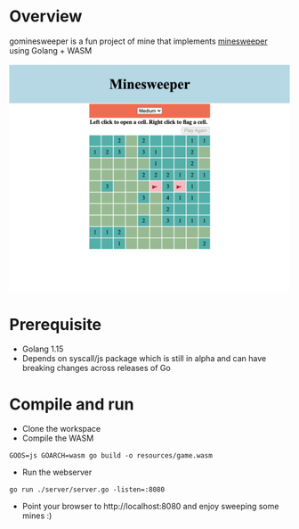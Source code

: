 # Overview

gominesweeper is a fun project of mine that implements [minesweeper](https://en.wikipedia.org/wiki/Minesweeper_(video_game)) using Golang + WASM

![gomineseeper in action](/snapshots/sc1.png?raw=true "gomineseeper in action")

# Prerequisite
- Golang 1.15
- Depends on syscall/js package which is still in alpha and can have breaking changes across releases of Go

# Compile and run

- Clone the workspace 
- Compile the WASM
```
GOOS=js GOARCH=wasm go build -o resources/game.wasm
```
- Run the webserver
```
go run ./server/server.go -listen=:8080
```
- Point your browser to http://localhost:8080 and enjoy sweeping some mines :)